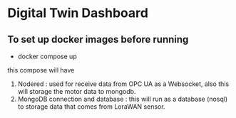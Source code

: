 # Digital Twin Dashboard
## To set up docker images before running
- docker compose up
  
this compose will have 
1. Nodered : used for receive data from OPC UA as a Websocket, also this will storage the motor data to mongodb.
2. MongoDB connection and database : this will run as a database (nosql) to storage data that comes from LoraWAN sensor. 

